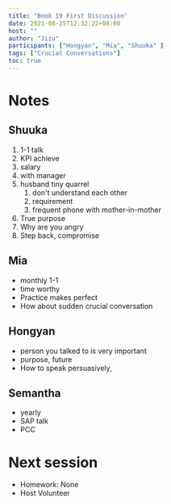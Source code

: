 ```yaml
---
title: "Book 19 First Discussion"
date: 2021-08-25T12:32:22+08:00
host: ""
author: "Jizu"
participants: ["Hongyan", "Mia", "Shuuka" ]
tags: ["Crucial Conversations"]
toc: true
---
```


# Notes

## Shuuka

1. 1-1 talk
2. KPI achieve
3. salary
4. with manager
5. husband tiny quarrel
    1. don't understand each other
    2. requirement
    3. frequent phone with mother-in-mother
6. True purpose
7. Why are you angry
8. Step back, compromise

## Mia

- monthly 1-1
- time worthy
- Practice makes perfect
- How about sudden crucial conversation

## Hongyan

- person you talked to is very important
- purpose, future
- How to speak persuasively,

## Semantha

- yearly
- SAP talk
- PCC

# Next session

- Homework: None
- Host Volunteer
